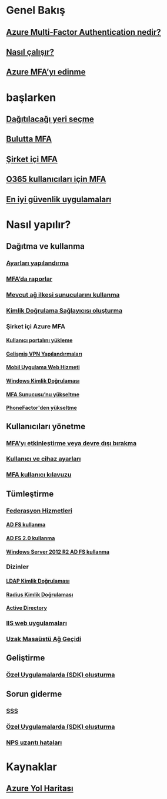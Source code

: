# Genel Bakış
## [Azure Multi-Factor Authentication nedir?](multi-factor-authentication.md)
## [Nasıl çalışır?](multi-factor-authentication-how-it-works.md)
## [Azure MFA’yı edinme](multi-factor-authentication-versions-plans.md)

# başlarken
## [Dağıtılacağı yeri seçme](multi-factor-authentication-get-started.md)
## [Bulutta MFA](multi-factor-authentication-get-started-cloud.md)
## [Şirket içi MFA](multi-factor-authentication-get-started-server.md)
## [O365 kullanıcıları için MFA](https://support.office.com/article/Plan-for-multi-factor-authentication-for-Office-365-Deployments-043807b2-21db-4d5c-b430-c8a6dee0e6ba)
## [En iyi güvenlik uygulamaları](multi-factor-authentication-security-best-practices.md)

# Nasıl yapılır?
## Dağıtma ve kullanma
### [Ayarları yapılandırma](multi-factor-authentication-whats-next.md)
### [MFA’da raporlar](multi-factor-authentication-manage-reports.md)
### [Mevcut ağ ilkesi sunucularını kullanma](multi-factor-authentication-nps-extension.md)
### [Kimlik Doğrulama Sağlayıcısı oluşturma](multi-factor-authentication-get-started-auth-provider.md)
### Şirket içi Azure MFA
#### [Kullanıcı portalını yükleme](multi-factor-authentication-get-started-portal.md)
#### [Gelişmiş VPN Yapılandırmaları](multi-factor-authentication-advanced-vpn-configurations.md)
#### [Mobil Uygulama Web Hizmeti](multi-factor-authentication-get-started-server-webservice.md)
#### [Windows Kimlik Doğrulaması](multi-factor-authentication-get-started-server-windows.md)
#### [MFA Sunucusu’nu yükseltme](multi-factor-authentication-server-upgrade.md)
#### [PhoneFactor'den yükseltme](multi-factor-authentication-get-started-server-upgrade.md)

## Kullanıcıları yönetme
### [MFA’yı etkinleştirme veya devre dışı bırakma](multi-factor-authentication-get-started-user-states.md)
### [Kullanıcı ve cihaz ayarları](multi-factor-authentication-manage-users-and-devices.md)
### [MFA kullanıcı kılavuzu](./end-user/multi-factor-authentication-end-user.md)

## Tümleştirme
### [Federasyon Hizmetleri](multi-factor-authentication-get-started-adfs.md)
#### [AD FS kullanma](multi-factor-authentication-get-started-adfs-cloud.md)
#### [AD FS 2.0 kullanma](multi-factor-authentication-get-started-adfs-adfs2.md)
#### [Windows Server 2012 R2 AD FS kullanma](multi-factor-authentication-get-started-adfs-w2k12.md)
### Dizinler
#### [LDAP Kimlik Doğrulaması](multi-factor-authentication-get-started-server-ldap.md)
#### [Radius Kimlik Doğrulaması](multi-factor-authentication-get-started-server-radius.md)
#### [Active Directory](multi-factor-authentication-get-started-server-dirint.md)
### [IIS web uygulamaları](multi-factor-authentication-get-started-server-iis.md)
### [Uzak Masaüstü Ağ Geçidi](multi-factor-authentication-get-started-server-rdg.md)

## Geliştirme
### [Özel Uygulamalarda (SDK) oluşturma](multi-factor-authentication-sdk.md)

## Sorun giderme
### [SSS](multi-factor-authentication-faq.md)
### [Özel Uygulamalarda (SDK) oluşturma](https://social.msdn.microsoft.com/Forums/newthread?category=windowsazureplatform&forum=windowsazureactiveauthentication&prof=required)
### [NPS uzantı hataları](multi-factor-authentication-nps-errors.md)
# Kaynaklar
## [Azure Yol Haritası](https://azure.microsoft.com/roadmap/)
